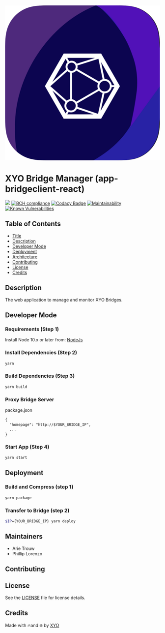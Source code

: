 ![Logo](logo.png)

# XYO Bridge Manager (app-bridgeclient-react)

![](https://github.com/XYOracleNetwork/app-bridgeclient-react/workflows/Build/badge.svg) [![BCH compliance](https://bettercodehub.com/edge/badge/XYOracleNetwork/app-bridgeclient-react?branch=master)](https://bettercodehub.com/) [![Codacy Badge](https://api.codacy.com/project/badge/Grade/9abe7a50ef444b069283f3c1b81af5db)](https://www.codacy.com?utm_source=github.com&amp;utm_medium=referral&amp;utm_content=XYOracleNetwork/app-bridgeclient-react&amp;utm_campaign=Badge_Grade) [![Maintainability](https://api.codeclimate.com/v1/badges/14e080978160e3244837/maintainability)](https://codeclimate.com/github/XYOracleNetwork/app-bridgeclient-react/maintainability) [![Known Vulnerabilities](https://snyk.io/test/github/XYOracleNetwork/app-bridgeclient-react/badge.svg)](https://snyk.io/test/github/XYOracleNetwork/app-bridgeclient-react)

## Table of Contents

-   [Title](#app-bridgeclient-react)
-   [Description](#description)
-   [Developer Mode](#developer-mode)
-   [Deployment](#deployment)
-   [Architecture](#architecture)
-   [Contributing](#contributing)
-   [License](#license)
-   [Credits](#credits)


## Description

The web application to manage and monitor XYO Bridges.

## Developer Mode

### Requirements (Step 1)

Install Node 10.x or later from: [NodeJs](https://nodejs.org/en/download/current/)

### Install Dependencies (Step 2)

```bash
yarn
```

### Build Dependencies (Step 3)

```bash
yarn build
```

### Proxy Bridge Server

package.json
```
{
  "homepage": "http://$YOUR_BRIDGE_IP",
  ...
}
```

### Start App (Step 4)

```bash
yarn start
```

## Deployment

### Build and Compress (step 1)

```bash
yarn package
```

### Transfer to Bridge (step 2)

```bash
$IP={YOUR_BRIDGE_IP} yarn deploy
```

## Maintainers

-   Arie Trouw
-   Phillip Lorenzo

## Contributing

## License

See the [LICENSE](LICENSE) file for license details.

## Credits

Made with 🔥and ❄️ by [XYO](https://www.xyo.network)
